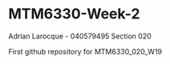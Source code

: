 # MTM6330-Week-2
Adrian Larocque - 040579495
Section 020

First github repository for MTM6330_020_W19
